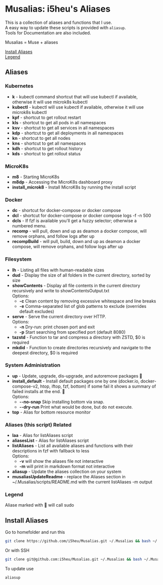 # Musalias: i5heu's Aliases
This is a collection of aliases and functions that I use.  
A easy way to update these scripts is provided with `aliasup`.  
Tools for Documentation are also included.  

Musalias = Muse + aliases  

[Install Aliases](#install-aliases)  
[Legend](#Legend)


## Aliases


### Kubernetes 
- **k** - kubectl command shortcut that will use kubectl if available, otherwise it will use microk8s kubectl
- **kubectl** - kubectl will use kubectl if available, otherwise it will use microk8s kubectl 
- **kpf** - shortcut to get rollout restart
- **kls** - shortcut to get all pods in all namespaces
- **ksv** - shortcut to get all services in all namespaces
- **kdp** - shortcut to get all deployments in all namespaces
- **kn** - shortcut to get all nodes
- **kns** - shortcut to get all namespaces
- **kdh** - shortcut to get rollout history
- **kds** - shortcut to get rollout status

### MicroK8s 
- **m8** - Starting MicroK8s
- **m8dp** - Accessing the MicroK8s dashboard proxy
- **install_microk8** - Install MicroK8s by running the install script

### Docker 
- **dc** - shortcut for docker-compose or docker compose
- **dcl** - shortcut for docker-compose or docker compose logs -f -n 500
- **dcls** - If fzf is available you'll get a fuzzy selector; otherwise a numbered menu.
- **recomp** - will pull, down and up as deamon a docker compose, will remove orphans, and follow logs after up
- **recompBuild** - will pull, build, down and up as deamon a docker compose, will remove orphans, and follow logs after up

### Filesystem 
- **lh** - Listing all files with human-readable sizes
- **dud** - Display the size of all folders in the current directory, sorted by size
- **showContents** - Display all file contents in the current directory recursively and write to showContentsOutput.txt   
Options:
   - **-c** Clean content by removing excessive whitespace and line breaks
   - **-e** Comma-separated list of glob patterns to exclude (overrides default excludes)
- **serve** - Serve the current directory over HTTP.   
Options:
   - **-n** Dry-run: print chosen port and exit
   - **-p** <port> Start searching from specified port (default 8080)
- **tazstd** - Function to tar and compress a directory with ZSTD, $0 <directory> is required
- **mkdid** - Function to create directories recursively and navigate to the deepest directory, $0 <directory> is required

### System Administration 
- **up** - Update, upgrade, dis-upgrade, and autoremove packages 👑
- **install_default** - Install default packages one by one (docker.io, docker-compose-v2, htop, iftop, fzf, bottom) if some fail it shows a summary of failed installs at the end. 👑   
Options:
   - **--no-snap** Skip installing bottom via snap.
   - **--dry-run** Print what would be done, but do not execute.
- **top** - Alias for bottom resource monitor

### Aliases (this script) Related 
- **laa** - Alias for listAliases script
- **aliasesList** - Alias for listAliases script
- **listAliases** - List all available aliases and functions with their descriptions in fzf with fallback to less   
Options:
   - **-v** will show the aliases file not interactive
   - **-m** will print in markdown format not interactive
- **aliasup** - Update the aliases collection on your system
- **musaliasUpdateReadme** - replace the Aliases section in ~/.Musalias/scripts/README.md with the current listAliases -m output

### Legend
Aliase marked with 👑 will call sudo

## Install Aliases
Go to homefolder and run this
```bash
git clone https://github.com/i5heu/Musalias.git ~/.Musalias && bash ~/.Musalias/setup.sh && source ~/.Musalias/aliases
```

Or with SSH
```bash
git clone git@github.com:i5heu/Musalias.git ~/.Musalias && bash ~/.Musalias/setup.sh && source ~/.Musalias/aliases
```

To update use
```base
aliasup
```

